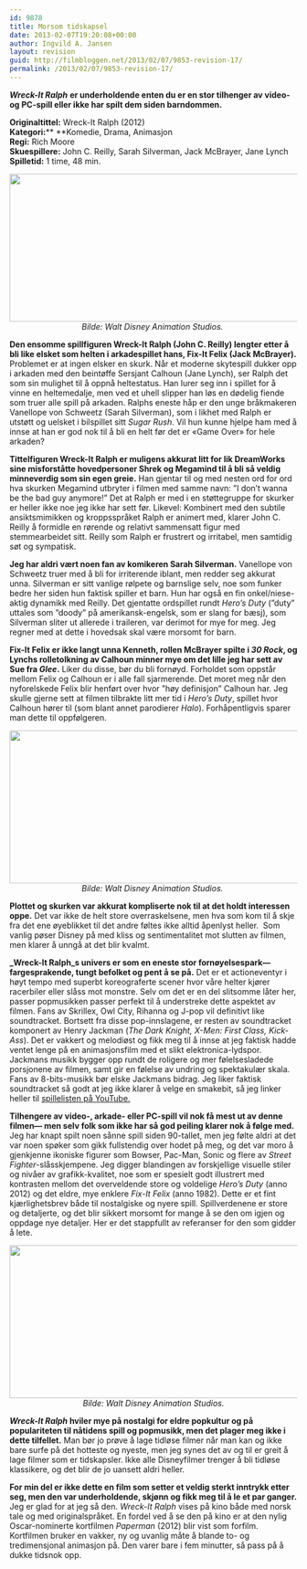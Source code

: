 ```yaml
---
id: 9878
title: Morsom tidskapsel
date: 2013-02-07T19:20:08+00:00
author: Ingvild A. Jansen
layout: revision
guid: http://filmbloggen.net/2013/02/07/9853-revision-17/
permalink: /2013/02/07/9853-revision-17/
---
```

**_Wreck-It Ralph_** **er underholdende enten du er en stor tilhenger av video- og PC-spill eller ikke har spilt dem siden barndommen.<!--more-->**

**Originaltittel:** Wreck-It Ralph (2012)  
**Kategori:**** **Komedie, Drama, Animasjon  
**Regi:** Rich Moore  
**Skuespillere:** John C. Reilly, Sarah Silverman, Jack McBrayer, Jane Lynch  
**Spilletid:** 1 time, 48 min.

<p style="text-align: center">
  <a href="http://filmbloggen.net/?attachment_id=9861" rel="attachment wp-att-9861"><img class="aligncenter size-large wp-image-9861" src="http://filmbloggen.net/wp-content/uploads//2013/02/RALPHBilde2-620x259.jpg" alt="" width="620" height="259" /></a><em>Bilde: Walt Disney Animation Studios. </em>
</p>

**Den ensomme spillfiguren Wreck-It Ralph (John C. Reilly) lengter etter å bli like elsket som helten i arkadespillet hans, Fix-It Felix (Jack McBrayer).** Problemet er at ingen elsker en skurk. Når et moderne skytespill dukker opp i arkaden med den beintøffe Sersjant Calhoun (Jane Lynch), ser Ralph det som sin mulighet til å oppnå heltestatus. Han lurer seg inn i spillet for å vinne en heltemedalje, men ved et uhell slipper han løs en dødelig fiende som truer alle spill på arkaden. Ralphs eneste håp er den unge bråkmakeren Vanellope von Schweetz (Sarah Silverman), som i likhet med Ralph er utstøtt og uelsket i bilspillet sitt _Sugar Rush_. Vil hun kunne hjelpe ham med å innse at han er god nok til å bli en helt før det er &laquo;Game Over&raquo; for hele arkaden?

**Tittelfiguren Wreck-It Ralph er muligens akkurat litt for lik DreamWorks sine misforståtte hovedpersoner Shrek og Megamind til å bli så veldig minneverdig som sin egen greie.** Han gjentar til og med nesten ord for ord hva skurken Megamind utbryter i filmen med samme navn: ”I don’t wanna be the bad guy anymore!” Det at Ralph er med i en støttegruppe for skurker er heller ikke noe jeg ikke har sett før. Likevel: Kombinert med den subtile ansiktsmimikken og kroppsspråket Ralph er animert med, klarer John C. Reilly å formidle en rørende og relativt sammensatt figur med stemmearbeidet sitt. Reilly som Ralph er frustrert og irritabel, men samtidig søt og sympatisk.

**Jeg har aldri vært noen fan av komikeren Sarah Silverman.** Vanellope von Schweetz truer med å bli for irriterende iblant, men redder seg akkurat unna. Silverman er sitt vanlige rølpete og barnslige selv, noe som funker bedre her siden hun faktisk spiller et barn. Hun har også en fin onkel/niese-aktig dynamikk med Reilly. Det gjentatte ordspillet rundt _Hero’s Duty_ (”duty” uttales som ”doody” på amerikansk-engelsk, som er slang for bæsj), som Silverman sliter ut allerede i traileren, var derimot for mye for meg. Jeg regner med at dette i hovedsak skal være morsomt for barn.

**Fix-It Felix er ikke langt unna Kenneth, rollen McBrayer spilte i _30 Rock_, og Lynchs rolletolkning av Calhoun minner mye om det lille jeg har sett av Sue fra _Glee_.** Liker du disse, bør du bli fornøyd. Forholdet som oppstår mellom Felix og Calhoun er i alle fall sjarmerende. Det moret meg når den nyforelskede Felix blir henført over hvor ”høy definisjon” Calhoun har. Jeg skulle gjerne sett at filmen tilbrakte litt mer tid i _Hero’s Duty_, spillet hvor Calhoun hører til (som blant annet parodierer _Halo_). Forhåpentligvis sparer man dette til oppfølgeren.

<p style="text-align: center">
  <a href="http://filmbloggen.net/?attachment_id=9871" rel="attachment wp-att-9871"><img class="aligncenter size-full wp-image-9871" src="http://filmbloggen.net/wp-content/uploads//2013/02/RALPHBilde3.jpg" alt="" width="640" height="268" /></a><em>Bilde: Walt Disney Animation Studios. </em>
</p>

**Plottet og skurken var akkurat kompliserte nok til at det holdt interessen oppe.** Det var ikke de helt store overraskelsene, men hva som kom til å skje fra det ene øyeblikket til det andre føltes ikke alltid åpenlyst heller.  Som vanlig pøser Disney på med kliss og sentimentalitet mot slutten av filmen, men klarer å unngå at det blir kvalmt.

**_Wreck-It Ralph_s univers er som en eneste stor fornøyelsespark— fargesprakende, tungt befolket og pent å se på.** Det er et actioneventyr i høyt tempo med superbt koreograferte scener hvor våre helter kjører racerbiler eller slåss mot monstre. Selv om det er en del slitsomme låter her, passer popmusikken passer perfekt til å understreke dette aspektet av filmen. Fans av Skrillex, Owl City, Rihanna og J-pop vil definitivt like soundtracket. Bortsett fra disse pop-innslagene, er resten av soundtracket komponert av Henry Jackman (_The Dark Knight, X-Men: First Class, Kick-Ass_). Det er vakkert og melodiøst og fikk meg til å innse at jeg faktisk hadde ventet lenge på en animasjonsfilm med et slikt elektronica-lydspor. Jackmans musikk bygger opp rundt de roligere og mer følelsesladede porsjonene av filmen, samt gir en følelse av undring og spektakulær skala. Fans av 8-bits-musikk bør elske Jackmans bidrag. Jeg liker faktisk soundtracket så godt at jeg ikke klarer å velge en smakebit, så jeg linker heller til [spillelisten på YouTube.](http://www.youtube.com/watch?v=XZTtRfRW94U&list=PLPN2A827RN3ACqy3NvxBfKjxudzq6RS7T)

**Tilhengere av video-, arkade- eller PC-spill vil nok få mest ut av denne filmen— men selv folk som ikke har så god peiling klarer nok å følge med.** Jeg har knapt spilt noen sånne spill siden 90-tallet, men jeg følte aldri at det var noen spøker som gikk fullstendig over hodet på meg, og det var moro å gjenkjenne ikoniske figurer som Bowser, Pac-Man, Sonic og flere av _Street Fighter_-slåsskjempene. Jeg digger blandingen av forskjellige visuelle stiler og nivåer av grafikk-kvalitet, noe som er spesielt godt illustrert med kontrasten mellom det overveldende store og voldelige _Hero’s Duty_ (anno 2012) og det eldre, mye enklere _Fix-It Felix_ (anno 1982). Dette er et fint kjærlighetsbrev både til nostalgiske og nyere spill. Spillverdenene er store og detaljerte, og det blir sikkert morsomt for mange å se den om igjen og oppdage nye detaljer. Her er det stappfullt av referanser for den som gidder å lete.

<p style="text-align: center">
  <a href="http://filmbloggen.net/?attachment_id=9868" rel="attachment wp-att-9868"><img class="aligncenter size-full wp-image-9868" src="http://filmbloggen.net/wp-content/uploads//2013/02/RALPHBilde4.jpg" alt="" width="640" height="268" /></a><em>Bilde: Walt Disney Animation Studios.</em>
</p>

**_Wreck-It Ralph_ hviler mye på nostalgi for eldre popkultur og på populariteten til nåtidens spill og popmusikk, men det plager meg ikke i dette tilfellet.** Man bør jo prøve å lage tidløse filmer når man kan og ikke bare surfe på det hotteste og nyeste, men jeg synes det av og til er greit å lage filmer som er tidskapsler. Ikke alle Disneyfilmer trenger å bli tidløse klassikere, og det blir de jo uansett aldri heller.

**For min del er ikke dette en film som setter et veldig sterkt inntrykk etter seg, men den var underholdende, skjønn og fikk meg til å le et par ganger.** Jeg er glad for at jeg så den. _Wreck-It Ralph_ vises på kino både med norsk tale og med originalspråket. En fordel ved å se den på kino er at den nylig Oscar-nominerte kortfilmen _Paperman_ (2012) blir vist som forfilm. Kortfilmen bruker en vakker, ny og uvanlig måte å blande to- og tredimensjonal animasjon på. Den varer bare i fem minutter, så pass på å dukke tidsnok opp.

<div class="video-shortcode">
</div>

<div class="video-shortcode">
</div>